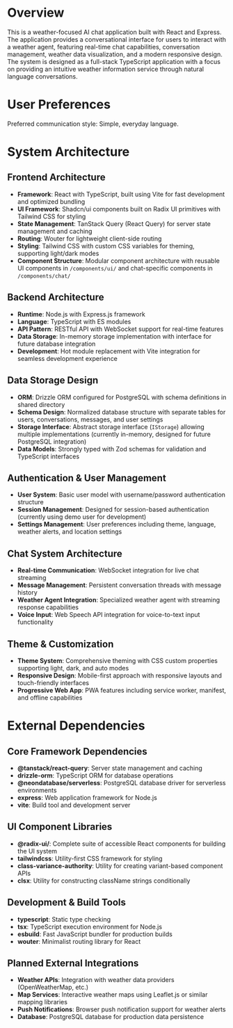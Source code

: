 # Overview

This is a weather-focused AI chat application built with React and Express. The application provides a conversational interface for users to interact with a weather agent, featuring real-time chat capabilities, conversation management, weather data visualization, and a modern responsive design. The system is designed as a full-stack TypeScript application with a focus on providing an intuitive weather information service through natural language conversations.

# User Preferences

Preferred communication style: Simple, everyday language.

# System Architecture

## Frontend Architecture
- **Framework**: React with TypeScript, built using Vite for fast development and optimized bundling
- **UI Framework**: Shadcn/ui components built on Radix UI primitives with Tailwind CSS for styling
- **State Management**: TanStack Query (React Query) for server state management and caching
- **Routing**: Wouter for lightweight client-side routing
- **Styling**: Tailwind CSS with custom CSS variables for theming, supporting light/dark modes
- **Component Structure**: Modular component architecture with reusable UI components in `/components/ui/` and chat-specific components in `/components/chat/`

## Backend Architecture
- **Runtime**: Node.js with Express.js framework
- **Language**: TypeScript with ES modules
- **API Pattern**: RESTful API with WebSocket support for real-time features
- **Data Storage**: In-memory storage implementation with interface for future database integration
- **Development**: Hot module replacement with Vite integration for seamless development experience

## Data Storage Design
- **ORM**: Drizzle ORM configured for PostgreSQL with schema definitions in shared directory
- **Schema Design**: Normalized database structure with separate tables for users, conversations, messages, and user settings
- **Storage Interface**: Abstract storage interface (`IStorage`) allowing multiple implementations (currently in-memory, designed for future PostgreSQL integration)
- **Data Models**: Strongly typed with Zod schemas for validation and TypeScript interfaces

## Authentication & User Management
- **User System**: Basic user model with username/password authentication structure
- **Session Management**: Designed for session-based authentication (currently using demo user for development)
- **Settings Management**: User preferences including theme, language, weather alerts, and location settings

## Chat System Architecture
- **Real-time Communication**: WebSocket integration for live chat streaming
- **Message Management**: Persistent conversation threads with message history
- **Weather Agent Integration**: Specialized weather agent with streaming response capabilities
- **Voice Input**: Web Speech API integration for voice-to-text input functionality

## Theme & Customization
- **Theme System**: Comprehensive theming with CSS custom properties supporting light, dark, and auto modes
- **Responsive Design**: Mobile-first approach with responsive layouts and touch-friendly interfaces
- **Progressive Web App**: PWA features including service worker, manifest, and offline capabilities

# External Dependencies

## Core Framework Dependencies
- **@tanstack/react-query**: Server state management and caching
- **drizzle-orm**: TypeScript ORM for database operations
- **@neondatabase/serverless**: PostgreSQL database driver for serverless environments
- **express**: Web application framework for Node.js
- **vite**: Build tool and development server

## UI Component Libraries
- **@radix-ui/**: Complete suite of accessible React components for building the UI system
- **tailwindcss**: Utility-first CSS framework for styling
- **class-variance-authority**: Utility for creating variant-based component APIs
- **clsx**: Utility for constructing className strings conditionally

## Development & Build Tools
- **typescript**: Static type checking
- **tsx**: TypeScript execution environment for Node.js
- **esbuild**: Fast JavaScript bundler for production builds
- **wouter**: Minimalist routing library for React

## Planned External Integrations
- **Weather APIs**: Integration with weather data providers (OpenWeatherMap, etc.)
- **Map Services**: Interactive weather maps using Leaflet.js or similar mapping libraries
- **Push Notifications**: Browser push notification support for weather alerts
- **Database**: PostgreSQL database for production data persistence